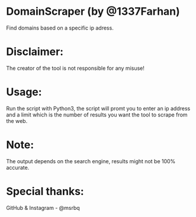 # DomainScraper (by @1337Farhan)
Find domains based on a specific ip adress.

# Disclaimer:
The creator of the tool is not responsible for any misuse!

# Usage:
Run the script with Python3, the script will promt you to enter an ip address and a limit which is the number of results you want the tool to scrape from the web.

# Note:
The output depends on the search engine, results might not be 100% accurate.

# Special thanks:
GitHub & Instagram - @msrbq
